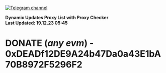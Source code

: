 [![Telegram channel](https://img.shields.io/endpoint?url=https://runkit.io/damiankrawczyk/telegram-badge/branches/master?url=https://t.me/n4z4v0d)](https://t.me/n4z4v0d) 

**Dynamic Updates Proxy List with Proxy Checker**  
**Last Updated: 19.12.23 05:45**

# DONATE (_any evm_) - 0xDEADf12DE9A24b47Da0a43E1bA70B8972F5296F2
